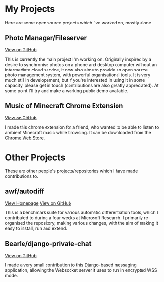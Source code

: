 # My Projects

Here are some open source projects which I've worked on, mostly alone.

## Photo Manager/Fileserver

<a href="https://github.com/zsmith3/Photo-Manager-Fileserver" class="btn">View on GitHub</a>

This is currently the main project I'm working on. Originally inspired by a desire to synchronise photos on a phone and desktop computer without an intermediate cloud service, it now also aims to provide an open source photo management system, with powerful organisational tools. It is very much still in developement, but if you're interested in using it in some capacity, please get in touch (contributions are also greatly appreciated). At some point I'll try and make a working public demo available.

## Music of Minecraft Chrome Extension

<a href="https://github.com/zsmith3/Music-of-Minecraft-Chrome-Extension" class="btn">View on GitHub</a>

I made this chrome extension for a friend, who wanted to be able to listen to ambient Minecraft music while browsing. It can be downloaded from the [Chrome Web Store](https://chrome.google.com/webstore/detail/music-of-minecraft/piidlenoacbeeecjfdkjcgcienfgnkjn).

# Other Projects

These are other people's projects/repositories which I have made contributions to.

## awf/autodiff

<a href="https://zsmith3.github.io/autodiff/" class="btn">View Homepage</a>
<a href="https://github.com/awf/autodiff" class="btn">View on GitHub</a>

This is a benchmark suite for various automatic differentiation tools, which I contributed to during a four weeks at Microsoft Research. I primarily re-organised the repository, making various changes, with the aim of making it easy to install, run and extend.

## Bearle/django-private-chat

<a href="https://github.com/Bearle/django-private-chat" class="btn">View on GitHub</a>

I made a very small contribution to this Django-based messaging application, allowing the Websocket server it uses to run in encrypted WSS mode.
